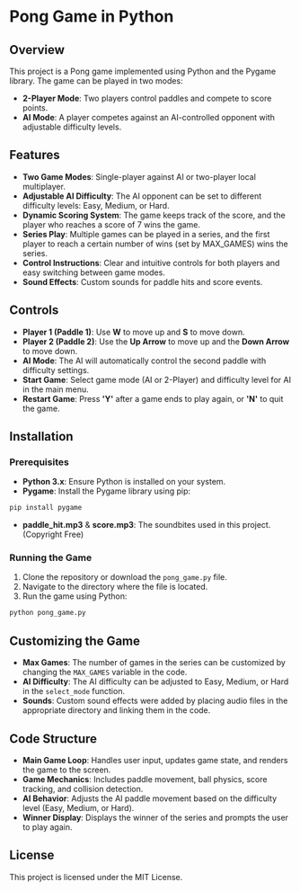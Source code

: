 
# Pong Game in Python

## Overview
This project is a Pong game implemented using Python and the Pygame library. The game can be played in two modes:
- **2-Player Mode**: Two players control paddles and compete to score points.
- **AI Mode**: A player competes against an AI-controlled opponent with adjustable difficulty levels.

## Features
- **Two Game Modes**: Single-player against AI or two-player local multiplayer.
- **Adjustable AI Difficulty**: The AI opponent can be set to different difficulty levels: Easy, Medium, or Hard.
- **Dynamic Scoring System**: The game keeps track of the score, and the player who reaches a score of 7 wins the game.
- **Series Play**: Multiple games can be played in a series, and the first player to reach a certain number of wins (set by MAX_GAMES) wins the series.
- **Control Instructions**: Clear and intuitive controls for both players and easy switching between game modes.
- **Sound Effects**: Custom sounds for paddle hits and score events.

## Controls
- **Player 1 (Paddle 1)**: Use **W** to move up and **S** to move down.
- **Player 2 (Paddle 2)**: Use the **Up Arrow** to move up and the **Down Arrow** to move down.
- **AI Mode**: The AI will automatically control the second paddle with difficulty settings.
- **Start Game**: Select game mode (AI or 2-Player) and difficulty level for AI in the main menu.
- **Restart Game**: Press **'Y'** after a game ends to play again, or **'N'** to quit the game.

## Installation
### Prerequisites
- **Python 3.x**: Ensure Python is installed on your system.
- **Pygame**: Install the Pygame library using pip:
```bash
pip install pygame
```
- **paddle_hit.mp3** & **score.mp3**: The soundbites used in this project. (Copyright Free)

### Running the Game
1. Clone the repository or download the `pong_game.py` file.
2. Navigate to the directory where the file is located.
3. Run the game using Python:

```bash
python pong_game.py
```

## Customizing the Game
- **Max Games**: The number of games in the series can be customized by changing the `MAX_GAMES` variable in the code.
- **AI Difficulty**: The AI difficulty can be adjusted to Easy, Medium, or Hard in the `select_mode` function.
- **Sounds**: Custom sound effects were added by placing audio files in the appropriate directory and linking them in the code.

## Code Structure
- **Main Game Loop**: Handles user input, updates game state, and renders the game to the screen.
- **Game Mechanics**: Includes paddle movement, ball physics, score tracking, and collision detection.
- **AI Behavior**: Adjusts the AI paddle movement based on the difficulty level (Easy, Medium, or Hard).
- **Winner Display**: Displays the winner of the series and prompts the user to play again.

## License
This project is licensed under the MIT License.

